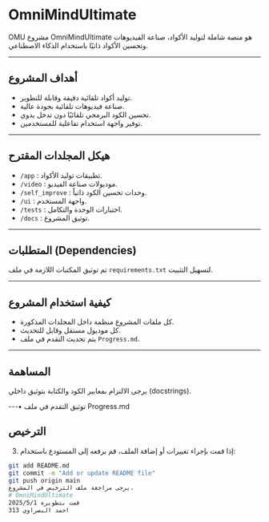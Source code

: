 # OmniMindUltimate
OMU
مشروع OmniMindUltimate هو منصة شاملة لتوليد الأكواد، صناعة الفيديوهات وتحسين الأكواد ذاتيًا باستخدام الذكاء الاصطناعي.

---

## أهداف المشروع

- توليد أكواد تلقائية دقيقة وقابلة للتطوير.
- صناعة فيديوهات تلقائية بجودة عالية.
- تحسين الكود البرمجي تلقائيًا دون تدخل يدوي.
- توفير واجهة استخدام تفاعلية للمستخدمين.

---

## هيكل المجلدات المقترح

- `/app` : تطبيقات توليد الأكواد.
- `/video` : موديولات صناعة الفيديو.
- `/self_improve` : وحدات تحسين الكود ذاتياً.
- `/ui` : واجهة المستخدم.
- `/tests` : اختبارات الوحدة والتكامل.
- `/docs` : توثيق المشروع.

---

## المتطلبات (Dependencies)

تم توثيق المكتبات اللازمة في ملف `requirements.txt` لتسهيل التثبيت.

---

## كيفية استخدام المشروع

- كل ملفات المشروع منظمة داخل المجلدات المذكورة.
- كل موديول مستقل وقابل للتحديث.
- يتم تحديث التقدم في ملف `Progress.md`.

---

## المساهمة

يرجى الالتزام بمعايير الكود والكتابة بتوثيق داخلي (docstrings).

---• توثيق التقدم في ملف Progress.md

## الترخيص

3. إذا قمت بإجراء تغييرات أو إضافة الملف، قم برفعه إلى المستودع باستخدام:

```bash
git add README.md
git commit -m "Add or update README file"
git push origin main
يرجى مراجعة ملف الترخيص في المشروع.
# OmniMindUltimate
قمت بتطويره 2025/5/1
احمد البصراوي 313
